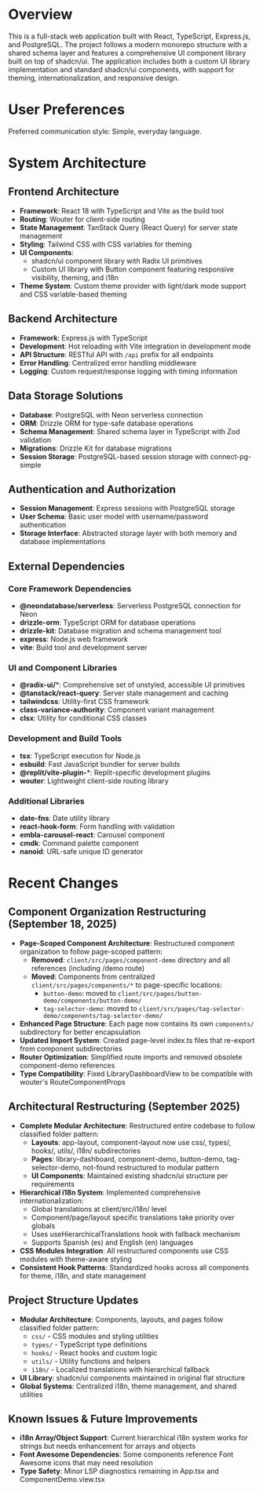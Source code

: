 # Overview

This is a full-stack web application built with React, TypeScript, Express.js, and PostgreSQL. The project follows a modern monorepo structure with a shared schema layer and features a comprehensive UI component library built on top of shadcn/ui. The application includes both a custom UI library implementation and standard shadcn/ui components, with support for theming, internationalization, and responsive design.

# User Preferences

Preferred communication style: Simple, everyday language.

# System Architecture

## Frontend Architecture
- **Framework**: React 18 with TypeScript and Vite as the build tool
- **Routing**: Wouter for client-side routing
- **State Management**: TanStack Query (React Query) for server state management
- **Styling**: Tailwind CSS with CSS variables for theming
- **UI Components**: 
  - shadcn/ui component library with Radix UI primitives
  - Custom UI library with Button component featuring responsive visibility, theming, and i18n
- **Theme System**: Custom theme provider with light/dark mode support and CSS variable-based theming

## Backend Architecture
- **Framework**: Express.js with TypeScript
- **Development**: Hot reloading with Vite integration in development mode
- **API Structure**: RESTful API with `/api` prefix for all endpoints
- **Error Handling**: Centralized error handling middleware
- **Logging**: Custom request/response logging with timing information

## Data Storage Solutions
- **Database**: PostgreSQL with Neon serverless connection
- **ORM**: Drizzle ORM for type-safe database operations
- **Schema Management**: Shared schema layer in TypeScript with Zod validation
- **Migrations**: Drizzle Kit for database migrations
- **Session Storage**: PostgreSQL-based session storage with connect-pg-simple

## Authentication and Authorization
- **Session Management**: Express sessions with PostgreSQL storage
- **User Schema**: Basic user model with username/password authentication
- **Storage Interface**: Abstracted storage layer with both memory and database implementations

## External Dependencies

### Core Framework Dependencies
- **@neondatabase/serverless**: Serverless PostgreSQL connection for Neon
- **drizzle-orm**: TypeScript ORM for database operations
- **drizzle-kit**: Database migration and schema management tool
- **express**: Node.js web framework
- **vite**: Build tool and development server

### UI and Component Libraries
- **@radix-ui/***: Comprehensive set of unstyled, accessible UI primitives
- **@tanstack/react-query**: Server state management and caching
- **tailwindcss**: Utility-first CSS framework
- **class-variance-authority**: Component variant management
- **clsx**: Utility for conditional CSS classes

### Development and Build Tools
- **tsx**: TypeScript execution for Node.js
- **esbuild**: Fast JavaScript bundler for server builds
- **@replit/vite-plugin-***: Replit-specific development plugins
- **wouter**: Lightweight client-side routing library

### Additional Libraries
- **date-fns**: Date utility library
- **react-hook-form**: Form handling with validation
- **embla-carousel-react**: Carousel component
- **cmdk**: Command palette component
- **nanoid**: URL-safe unique ID generator

# Recent Changes

## Component Organization Restructuring (September 18, 2025)
- **Page-Scoped Component Architecture**: Restructured component organization to follow page-scoped pattern:
  - **Removed**: `client/src/pages/component-demo` directory and all references (including /demo route)
  - **Moved**: Components from centralized `client/src/pages/components/*` to page-specific locations:
    - `button-demo`: moved to `client/src/pages/button-demo/components/button-demo/`
    - `tag-selector-demo`: moved to `client/src/pages/tag-selector-demo/components/tag-selector-demo/`
- **Enhanced Page Structure**: Each page now contains its own `components/` subdirectory for better encapsulation
- **Updated Import System**: Created page-level index.ts files that re-export from component subdirectories
- **Router Optimization**: Simplified route imports and removed obsolete component-demo references
- **Type Compatibility**: Fixed LibraryDashboardView to be compatible with wouter's RouteComponentProps

## Architectural Restructuring (September 2025)
- **Complete Modular Architecture**: Restructured entire codebase to follow classified folder pattern:
  - **Layouts**: app-layout, component-layout now use css/, types/, hooks/, utils/, i18n/ subdirectories
  - **Pages**: library-dashboard, component-demo, button-demo, tag-selector-demo, not-found restructured to modular pattern
  - **UI Components**: Maintained existing shadcn/ui structure per requirements
- **Hierarchical i18n System**: Implemented comprehensive internationalization:
  - Global translations at client/src/i18n/ level
  - Component/page/layout specific translations take priority over globals
  - Uses useHierarchicalTranslations hook with fallback mechanism
  - Supports Spanish (es) and English (en) languages
- **CSS Modules Integration**: All restructured components use CSS modules with theme-aware styling
- **Consistent Hook Patterns**: Standardized hooks across all components for theme, i18n, and state management

## Project Structure Updates
- **Modular Architecture**: Components, layouts, and pages follow classified folder pattern:
  - `css/` - CSS modules and styling utilities
  - `types/` - TypeScript type definitions
  - `hooks/` - React hooks and custom logic
  - `utils/` - Utility functions and helpers
  - `i18n/` - Localized translations with hierarchical fallback
- **UI Library**: shadcn/ui components maintained in original flat structure
- **Global Systems**: Centralized i18n, theme management, and shared utilities

## Known Issues & Future Improvements
- **i18n Array/Object Support**: Current hierarchical i18n system works for strings but needs enhancement for arrays and objects
- **Font Awesome Dependencies**: Some components reference Font Awesome icons that may need resolution
- **Type Safety**: Minor LSP diagnostics remaining in App.tsx and ComponentDemo.view.tsx